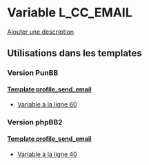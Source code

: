 # Variable L_CC_EMAIL
[Ajouter une description](https://fa-tvars.appspot.com/var/L_CC_EMAIL)

## Utilisations dans les templates

### Version PunBB

#### [Template profile_send_email](punbb/profile_send_email.md)
* [Variable &agrave; la ligne 60](../punbb/profile_send_email.tpl#L60)

### Version phpBB2

#### [Template profile_send_email](subsilver/profile_send_email.md)
* [Variable &agrave; la ligne 40](../subsilver/profile_send_email.tpl#L40)